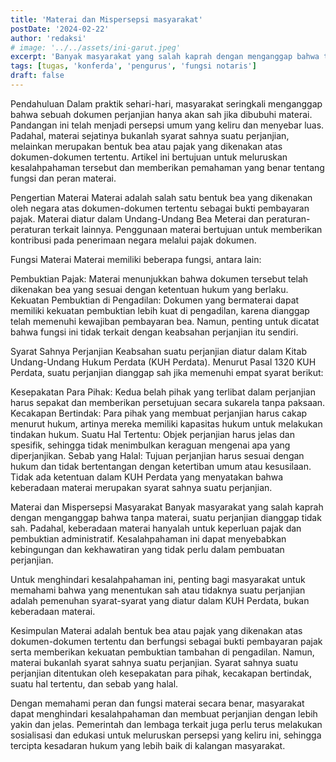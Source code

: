 ```yaml
---
title: 'Materai dan Mispersepsi masyarakat'
postDate: '2024-02-22'
author: 'redaksi'
# image: '../../assets/ini-garut.jpeg'
excerpt: 'Banyak masyarakat yang salah kaprah dengan menganggap bahwa tanpa materai, suatu perjanjian dianggap tidak sah. Padahal, keberadaan materai hanyalah untuk keperluan pajak dan pembuktian administratif. Kesalahpahaman ini dapat menyebabkan kebingungan dan kekhawatiran yang tidak perlu dalam pembuatan perjanjian.'
tags: [tugas, 'konferda', 'pengurus', 'fungsi notaris']
draft: false
---
```



Pendahuluan
Dalam praktik sehari-hari, masyarakat seringkali menganggap bahwa sebuah dokumen perjanjian hanya akan sah jika dibubuhi materai. Pandangan ini telah menjadi persepsi umum yang keliru dan menyebar luas. Padahal, materai sejatinya bukanlah syarat sahnya suatu perjanjian, melainkan merupakan bentuk bea atau pajak yang dikenakan atas dokumen-dokumen tertentu. Artikel ini bertujuan untuk meluruskan kesalahpahaman tersebut dan memberikan pemahaman yang benar tentang fungsi dan peran materai.

Pengertian Materai
Materai adalah salah satu bentuk bea yang dikenakan oleh negara atas dokumen-dokumen tertentu sebagai bukti pembayaran pajak. Materai diatur dalam Undang-Undang Bea Meterai dan peraturan-peraturan terkait lainnya. Penggunaan materai bertujuan untuk memberikan kontribusi pada penerimaan negara melalui pajak dokumen.

Fungsi Materai
Materai memiliki beberapa fungsi, antara lain:

Pembuktian Pajak: Materai menunjukkan bahwa dokumen tersebut telah dikenakan bea yang sesuai dengan ketentuan hukum yang berlaku.
Kekuatan Pembuktian di Pengadilan: Dokumen yang bermaterai dapat memiliki kekuatan pembuktian lebih kuat di pengadilan, karena dianggap telah memenuhi kewajiban pembayaran bea.
Namun, penting untuk dicatat bahwa fungsi ini tidak terkait dengan keabsahan perjanjian itu sendiri.

Syarat Sahnya Perjanjian
Keabsahan suatu perjanjian diatur dalam Kitab Undang-Undang Hukum Perdata (KUH Perdata). Menurut Pasal 1320 KUH Perdata, suatu perjanjian dianggap sah jika memenuhi empat syarat berikut:

Kesepakatan Para Pihak: Kedua belah pihak yang terlibat dalam perjanjian harus sepakat dan memberikan persetujuan secara sukarela tanpa paksaan.
Kecakapan Bertindak: Para pihak yang membuat perjanjian harus cakap menurut hukum, artinya mereka memiliki kapasitas hukum untuk melakukan tindakan hukum.
Suatu Hal Tertentu: Objek perjanjian harus jelas dan spesifik, sehingga tidak menimbulkan keraguan mengenai apa yang diperjanjikan.
Sebab yang Halal: Tujuan perjanjian harus sesuai dengan hukum dan tidak bertentangan dengan ketertiban umum atau kesusilaan.
Tidak ada ketentuan dalam KUH Perdata yang menyatakan bahwa keberadaan materai merupakan syarat sahnya suatu perjanjian.

Materai dan Mispersepsi Masyarakat
Banyak masyarakat yang salah kaprah dengan menganggap bahwa tanpa materai, suatu perjanjian dianggap tidak sah. Padahal, keberadaan materai hanyalah untuk keperluan pajak dan pembuktian administratif. Kesalahpahaman ini dapat menyebabkan kebingungan dan kekhawatiran yang tidak perlu dalam pembuatan perjanjian.

Untuk menghindari kesalahpahaman ini, penting bagi masyarakat untuk memahami bahwa yang menentukan sah atau tidaknya suatu perjanjian adalah pemenuhan syarat-syarat yang diatur dalam KUH Perdata, bukan keberadaan materai.

Kesimpulan
Materai adalah bentuk bea atau pajak yang dikenakan atas dokumen-dokumen tertentu dan berfungsi sebagai bukti pembayaran pajak serta memberikan kekuatan pembuktian tambahan di pengadilan. Namun, materai bukanlah syarat sahnya suatu perjanjian. Syarat sahnya suatu perjanjian ditentukan oleh kesepakatan para pihak, kecakapan bertindak, suatu hal tertentu, dan sebab yang halal.

Dengan memahami peran dan fungsi materai secara benar, masyarakat dapat menghindari kesalahpahaman dan membuat perjanjian dengan lebih yakin dan jelas. Pemerintah dan lembaga terkait juga perlu terus melakukan sosialisasi dan edukasi untuk meluruskan persepsi yang keliru ini, sehingga tercipta kesadaran hukum yang lebih baik di kalangan masyarakat.